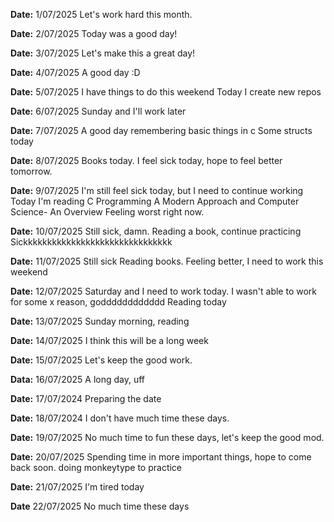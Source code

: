 **Date:** 1/07/2025
Let's work hard this month.

**Date:** 2/07/2025
Today was a good day!

**Date:** 3/07/2025
Let's make this a great day!

**Date:** 4/07/2025
A good day :D

**Date:** 5/07/2025
I have things to do this weekend
Today I create new repos

**Date:** 6/07/2025
Sunday and I'll work later

**Date:** 7/07/2025
A good day remembering basic things in c
Some structs today

**Date:** 8/07/2025
Books today.
I feel sick today, hope to feel better tomorrow.

**Date:** 9/07/2025
I'm still feel sick today, but I need to continue working
Today I'm reading C Programming A Modern Approach and Computer Science- An Overview
Feeling worst right now.

**Date:** 10/07/2025
Still sick, damn.
Reading a book, continue practicing
Sickkkkkkkkkkkkkkkkkkkkkkkkkkkkkkk

**Date:** 11/07/2025
Still sick
Reading books.
Feeling better, I need to work this weekend

**Date:** 12/07/2025
Saturday and I need to work today.
I wasn't able to work for some x reason, godddddddddddd
Reading today

**Date:** 13/07/2025
Sunday morning, reading

**Date:** 14/07/2025
I think this will be a long week

**Date:** 15/07/2025
Let's keep the good work.

**Data:** 16/07/2025
A long day, uff

**Date:** 17/07/2024
Preparing the date

**Date:** 18/07/2024
I don't have much time these days.

**Date:** 19/07/2025
No much time to fun these days, let's keep the good mod.

**Date:** 20/07/2025
Spending time in more important things, hope to come back soon.
doing monkeytype to practice

**Date:** 21/07/2025
I'm tired today

**Date** 22/07/2025
No much time these days
